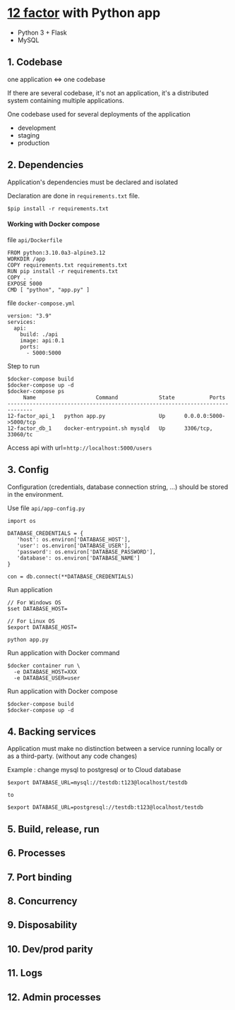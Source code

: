 # [12 factor](https://12factor.net/) with Python app

- Python 3 + Flask
- MySQL

## 1. Codebase

one application <=> one codebase

If there are several codebase, it's not an application, it's a distributed system containing multiple applications.

One codebase used for several deployments of the application

- development
- staging
- production

## 2. Dependencies

Application's dependencies must be declared and isolated

Declaration are done in `requirements.txt` file.

```
$pip install -r requirements.txt
```

#### Working with Docker compose

file `api/Dockerfile`

```
FROM python:3.10.0a3-alpine3.12
WORKDIR /app
COPY requirements.txt requirements.txt
RUN pip install -r requirements.txt
COPY . .
EXPOSE 5000
CMD [ "python", "app.py" ]
```

file `docker-compose.yml`

```
version: "3.9"
services:
  api:
    build: ./api
    image: api:0.1
    ports:
      - 5000:5000
```

Step to run

```
$docker-compose build
$docker-compose up -d
$docker-compose ps
     Name                   Command             State           Ports
------------------------------------------------------------------------------
12-factor_api_1   python app.py                 Up      0.0.0.0:5000->5000/tcp
12-factor_db_1    docker-entrypoint.sh mysqld   Up      3306/tcp, 33060/tc

```

Access api with url=`http://localhost:5000/users`

## 3. Config

Configuration (credentials, database connection string, ...) should be stored in the environment.

Use file `api/app-config.py`

```
import os

DATABASE_CREDENTIALS = {
   'host': os.environ['DATABASE_HOST'],
   'user': os.environ['DATABASE_USER'],
   'password': os.environ['DATABASE_PASSWORD'],
   'database': os.environ['DATABASE_NAME']
}

con = db.connect(**DATABASE_CREDENTIALS)
```

Run application

```
// For Windows OS
$set DATABASE_HOST=

// For Linux OS
$export DATABASE_HOST=

python app.py
```

Run application with Docker command

```
$docker container run \
  -e DATABASE_HOST=XXX
  -e DATABASE_USER=user
```

Run application with Docker compose

```
$docker-compose build
$docker-compose up -d
```

## 4. Backing services

Application must make no distinction between a service running locally or as a third-party. (without any code changes)

Example : change mysql to postgresql or to Cloud database

```
$export DATABASE_URL=mysql://testdb:t123@localhost/testdb

to

$export DATABASE_URL=postgresql://testdb:t123@localhost/testdb
```

## 5. Build, release, run

## 6. Processes

## 7. Port binding

## 8. Concurrency

## 9. Disposability

## 10. Dev/prod parity

## 11. Logs

## 12. Admin processes
